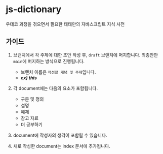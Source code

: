 # js-dictionary
우테코 과정을 겪으면서 필요한 태태만의 자바스크립트 지식 사전

## 가이드
1. 브랜치에서 각 주제에 대한 초안 작성 후, `draft` 브랜치에 머지합니다. 최종안만 `main`에 머지하는 방식으로 진행됩니다.
   * 브랜치 이름은 `작성할 개념 및 주제`입니다.
   * ***ex) this***

2. 각 document에는 다음의 요소가 포함됩니다.
   * 구문 및 정의
   * 설명
   * 예제
   * 참고 자료
   * 더 공부하기

3. document에 작성자의 생각이 포함될 수 있습니다.

4. 새로 작성한 document는 index 문서에 추가됩니다.
